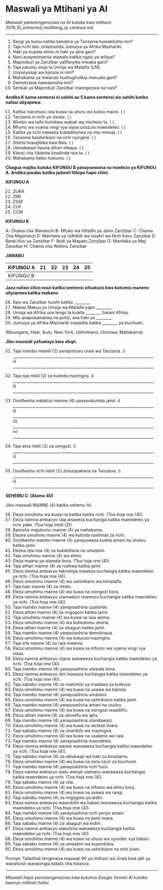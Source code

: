 # Maswali ya Mtihani ya AI
*Maswali yametengenezwa na AI kutoka kwa mtihani: 2019_10_extracted_multilang_ai_cleaned.md*

---

1.  Rangi ya buluu katika bendera ya Tanzania huwakilisha nini?
2.  Taja nchi tatu zinazounda Jumuiya ya Afrika Mashariki.
3.  Haki ya kupata elimu ni haki ya aina gani?
4.  Nani anayesimamia utawala katika ngazi ya wilaya?
5.  Mapinduzi ya Zanzibar yalifanyika mwaka gani?
6.  Taja jukumu moja la Umoja wa Mataifa (UN).
7.  Unyanyasaji wa kijinsia ni nini?
8.  Mahakama ya mwanzo hushughulikia masuala gani?
9.  Demokrasia inamaanisha nini?
10. Serikali ya Mapinduzi Zanzibar inaongozwa na nani?

**Andika K kama sentensi ni sahihi au S kama sentensi sio sahihi katika nafasi uliyopewa.**

11. Katiba inaruhusu raia kuwa na uhuru wa kutoa maoni. ( )
12. Tanzania ni nchi ya visiwa. ( )
13. Wimbo wa taifa huimbwa wakati wa michezo tu. ( )
14. Mfumo wa vyama vingi vya siasa unazuia maendeleo. ( )
15. Katiba ya nchi inaweza kubadilishwa na mtu mmoja. ( )
16. Tanzania haishirikiani na nchi nyingine. ( )
17. Sheha huwajibika kwa Rais. ( )
18. Utandawazi hauna athari mbaya. ( )
19. Kikosi cha Valantia kinalinda raia tu. ( )
20. Mahakama haitoi hukumu. ( )

**Chagua majibu kutoka KIFUNGU B yanayoowana na maelezo ya KIFUNGU A. Andika jawabu katika jadweli lililopo hapo chini.**

**KIFUNGU A**

21. ZURA
22. ZRB
23. ZSSF
24. CUF
25. CCM

**KIFUNGU B**

A: Chama cha Wananchi
B: Mfuko wa Hifadhi ya Jamii Zanzibar
C: Chama Cha Mapinduzi
D: Mamlaka ya Udhibiti wa Usafiri wa Nchi Kavu Zanzibar
E: Benki Kuu ya Zanzibar
F: Bodi ya Mapato Zanzibar
G: Mamlaka ya Maji Zanzibar
H: Chama cha Walimu Zanzibar

**JAWABU**

| KIFUNGU A | 21 | 22 | 23 | 24 | 25 |
| :-------- | :- | :- | :-- | :- | :- |
| KIFUNGU B |   |    |     |    |   |

**Jaza nafasi zilizo wazi katika sentensi zifuatazo kwa kutumia maneno uliyopewa katika mabano.**

26. Rais wa Zanzibar huishi katika ________.
27. Makao Makuu ya Umoja wa Mataifa yapo ________.
28. Umoja wa Afrika una lengo la kuleta ________ barani Afrika.
29. Mtu anapokamatwa na polisi, ana haki ya ________.
30. Jumuiya ya Afrika Mashariki inasaidia katika ________ ya kiuchumi.

(Muungano, Haki, Ikulu, New York, Ushirikiano, Utumwa, Mahakama)

**Jibu maswali yafuatayo kwa ufupi.**

31. Taja mambo mawili (2) yanayohusu uraia wa Tanzania.
     i) _________________________________________________________________________
     ii) _________________________________________________________________________

32. Taja njia mbili (2) za kulinda mazingira.
     i) _________________________________________________________________________
     ii) _________________________________________________________________________

33. Orodhesha matatizo manne (4) yanayoikumba jamii.
     i) _________________________________________________________________________
     ii) _________________________________________________________________________
     iii) _________________________________________________________________________
     iv) _________________________________________________________________________

34. Taja aina mbili (2) za uongozi.
     i) _________________________________________________________________________
     ii) _________________________________________________________________________

35. Orodhesha nchi mbili (2) zinazopakana na Tanzania.
     i) _________________________________________________________________________
     ii) _________________________________________________________________________

**SEHEMU C: (Alama 40)**

Jibu maswali MANNE (4) katika sehemu hii.

36. Eleza umuhimu wa kuwa na katiba katika nchi. (Toa hoja nne (4)).
37. Eleza namna ambavyo raia anaweza kuchangia katika maendeleo ya nchi yake. (Toa hoja mbili (2)).
38. Bainisha majukumu manne (4) ya mahakama.
39. Elezea umuhimu manne (4) wa kulinda rasilimali za nchi.
40. Orodhesha mambo manne (4) yanayoweza kuleta amani na utulivu katika jamii.
41. Elezea njia nne (4) za kukabiliana na umaskini.
42. Taja umuhimu manne (4) wa elimu.
43. Eleza maana ya utawala bora. (Toa hoja nne (4)).
44. Taja athari manne (4) za rushwa katika jamii.
45. Eleza namna ambavyo teknolojia inaweza kuchangia katika maendeleo ya nchi. (Toa hoja nne (4)).
46. Eleza umuhimu manne (4) wa ushirikiano wa kimataifa.
47. Taja haki manne (4) za mtoto.
48. Eleza umuhimu manne (4) wa kuwa na viongozi bora.
49. Eleza namna ambavyo utamaduni unaweza kuchangia katika maendeleo ya nchi. (Toa hoja nne (4)).
50. Taja mambo manne (4) yanayoashiria uzalendo.
51. Eleza athari manne (4) za migogoro katika jamii.
52. Taja umuhimu manne (4) wa kuwa na raia wema.
53. Eleza umuhimu manne (4) wa kuheshimu sheria.
54. Eleza athari manne (4) za ubaguzi katika jamii.
55. Taja mambo manne (4) yanayoashiria demokrasia.
56. Eleza umuhimu manne (4) wa kutunza mazingira.
57. Taja sifa manne (4) za raia mwema.
58. Eleza umuhimu manne (4) wa kuwa na mfumo wa vyama vingi vya siasa.
59. Eleza namna ambavyo vijana wanaweza kuchangia katika maendeleo ya nchi. (Toa hoja nne (4)).
60. Taja mambo manne (4) yanayoashiria utawala bora.
61. Eleza namna ambavyo dini inaweza kuchangia katika maendeleo ya nchi. (Toa hoja nne (4)).
62. Taja sababu manne (4) za matumizi ya madawa ya kulevya.
63. Eleza umuhimu manne (4) wa kuwa na usawa wa kijinsia.
64. Taja mambo manne (4) yanayoashiria umaskini.
65. Eleza umuhimu manne (4) wa kuwa na ushirikiano katika jamii.
66. Taja mambo manne (4) yanayoashiria amani na utulivu.
67. Eleza umuhimu manne (4) wa kuwa na viongozi waadilifu.
68. Eleza athari manne (4) za ukosefu wa ajira.
69. Taja mambo manne (4) yanayoashiria utandawazi.
70. Eleza umuhimu manne (4) wa kuwa na serikali imara.
71. Taja sababu manne (4) za uharibifu wa mazingira.
72. Eleza umuhimu manne (4) wa kuwa na usalama wa raia.
73. Taja mambo manne (4) yanayoashiria maendeleo.
74. Eleza namna ambavyo wazee wanaweza kuchangia katika maendeleo ya nchi. (Toa hoja nne (4)).
75. Taja sababu manne (4) za ukiukwaji wa haki za binadamu.
76. Eleza umuhimu manne (4) wa kuwa na sera nzuri za kiuchumi.
77. Taja mambo manne (4) yanayoashiria nchi huru.
78. Eleza namna ambavyo watu wenye ulemavu wanaweza kuchangia katika maendeleo ya nchi. (Toa hoja nne (4)).
79. Taja sababu manne (4) za vita.
80. Eleza umuhimu manne (4) wa kuwa na mfumo wa elimu bora.
81. Eleza umuhimu manne (4) wa kuwa na usawa wa rangi.
82. Taja sababu manne (4) za migogoro ya ardhi.
83. Eleza namna ambavyo waandishi wa habari wanaweza kuchangia katika maendeleo ya nchi. (Toa hoja nne (4)).
84. Taja mambo manne (4) yanayoashiria nchi yenye amani.
85. Eleza umuhimu manne (4) wa kuwa na jeshi imara.
86. Taja sababu manne (4) za ubaguzi wa kidini.
87. Eleza namna ambavyo wakulima wanaweza kuchangia katika maendeleo ya nchi. (Toa hoja nne (4)).
88. Eleza umuhimu manne (4) wa kuwa na uhuru wa vyombo vya habari.
89. Taja sababu manne (4) za umaskini wa kupindukia.
90. Eleza umuhimu manne (4) wa kuwa na ushirikiano na nchi jirani.

Prompt: Tafadhali tengeneza maswali 90 ya mtihani wa Uraia kwa ajili ya wanafunzi wanaoingia kidato cha kwanza.

---
*Maswali haya yametengenezwa kwa kutumia Google Gemini AI kutoka kwenye mtihani halisi.*
